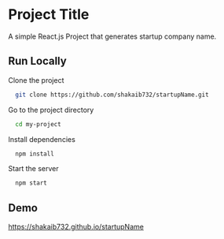 
# Project Title

A simple React.js Project that generates startup company name.




## Run Locally

Clone the project

```bash
  git clone https://github.com/shakaib732/startupName.git
```

Go to the project directory

```bash
  cd my-project
```

Install dependencies

```bash
  npm install
```

Start the server

```bash
  npm start
```


## Demo

https://shakaib732.github.io/startupName
